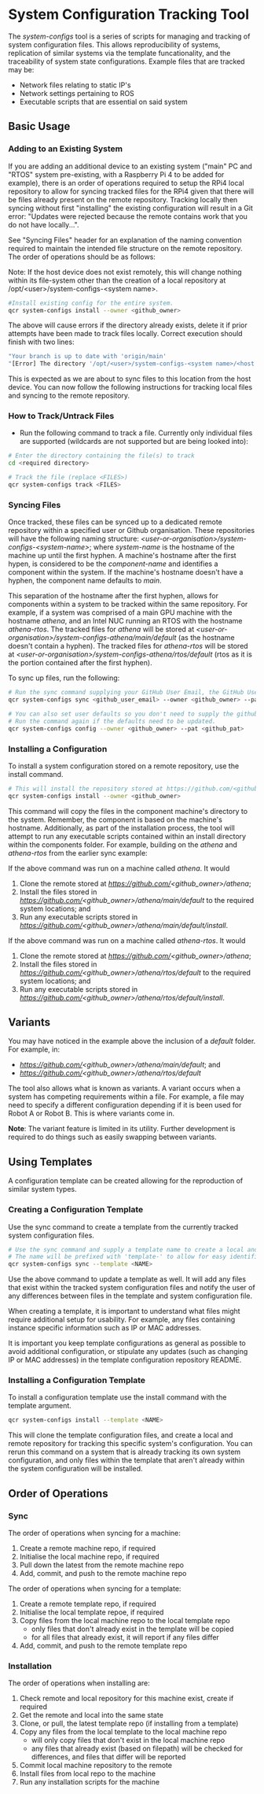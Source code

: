 # System Configuration Tracking Tool
The *system-configs* tool is a series of scripts for managing and tracking of system configuration files. This allows reproducibility of systems, replication of similar systems via the template funcationality, and the traceability of system state configurations. Example files that are tracked may be:

- Network files relating to static IP's
- Network settings pertaining to ROS
- Executable scripts that are essential on said system

## Basic Usage

### Adding to an Existing System
If you are adding an additional device to an existing system ("main" PC and "RTOS" system pre-existing, with a Raspberry Pi 4 to be added for example), there is an order of operations required to setup the RPi4 local repository to allow for syncing tracked files for the RPi4 given that there will be files already present on the remote repository. Tracking locally then syncing without first "installing" the existing configuration will result in a Git error: "Updates were rejected because the remote contains work that you do not have locally...". 

See "Syncing Files" header for an explanation of the naming convention required to maintain the intended file structure on the remote repository. The order of operations should be as follows:

Note: If the host device does not exist remotely, this will change nothing within its file-system other than the creation of a local repository at /opt/\<user>/system-configs-\<system name>. 
```bash
#Install existing config for the entire system.
qcr system-configs install --owner <github_owner>
```

The above will cause errors if the directory already exists, delete it if prior attempts have been made to track files locally. Correct execution should finish with two lines:
```bash
"Your branch is up to date with 'origin/main'
"[Error] The directory '/opt/<user>/system-configs-<system name>/<host device>/default' does not exist.
```
This is expected as we are about to sync files to this location from the host device. You can now follow the following instructions for tracking local files and syncing to the remote repository. 

### How to Track/Untrack Files
- Run the following command to track a file. Currently only individual files are supported (wildcards are not supported but are being looked into):
```bash
# Enter the directory containing the file(s) to track
cd <required directory>

# Track the file (replace <FILES>) 
qcr system-configs track <FILES>
```

### Syncing Files 
Once tracked, these files can be synced up to a dedicated remote repository within a specified user or Github organisation. These repositories will have the following naming structure: *\<user-or-organisation\>/system-configs-\<system-name\>*; where *system-name* is the hostname of the machine up until the first hyphen. A machine's hostname after the first hypen, is considered to be the *component-name* and identifies a component within the system. If the machine's hostname doesn't have a hyphen, the component name defaults to *main*.

This separation of the hostname after the first hyphen, allows for components within a system to be tracked within the same repository. For example, if a system was comprised of a main GPU machine with the hostname *athena*, and an Intel NUC running an RTOS with the hostname *athena-rtos*. The tracked files for *athena* will be stored at *\<user-or-organisation\>/system-configs-athena/main/default* (as the hostname doesn't contain a hyphen). The tracked files for *athena-rtos* will be stored at *\<user-or-organisation\>/system-configs-athena/rtos/default* (rtos as it is the portion contained after the first hyphen).

To sync up files, run the following:
```bash
# Run the sync command supplying your GitHub User Email, the GitHub User or Organisation that you wish to own the remote repository, and a GitHub Public Access Token (PAT) that has the ability to create repositories within the supplied GitHub Owner.
qcr system-configs sync <github_user_email> --owner <github_owner> --pat <github_pat>

# You can also set user defaults so you don't need to supply the github owner and github_pat every time. Using the config command.
# Run the command again if the defaults need to be updated.
qcr system-configs config --owner <github_owner> --pat <github_pat>
```

### Installing a Configuration

To install a system configuration stored on a remote repository, use the install command.

```bash
# This will install the repository stored at https://github.com/<github_owner>/<NAME>, where NAME is the hostname of the machine up until the first hyphen. 
qcr system-configs install --owner <github_owner> 
```

This command will copy the files in the component machine's directory to the system. Remember, the component is based on the machine's hostname. Additionally, as part of the installation process, the tool will attempt to run any executable scripts contained within an install directory within the components folder. For example, building on the *athena* and *athena-rtos* from the earlier sync example:

If the above command was run on a machine called *athena*. It would
1. Clone the remote stored at *https://github.com/<github_owner>/athena*;
2. Install the files stored in *https://github.com/<github_owner>/athena/main/default* to the required system locations; and
3. Run any executable scripts stored in *https://github.com/<github_owner>/athena/main/default/install*.

If the above command was run on a machine called *athena-rtos*. It would
1. Clone the remote stored at *https://github.com/<github_owner>/athena*;
2. Install the files stored in *https://github.com/<github_owner>/athena/rtos/default* to the required system locations; and
3. Run any executable scripts stored in *https://github.com/<github_owner>/athena/rtos/default/install*.

## Variants

You may have noticed in the example above the inclusion of a *default* folder. For example, in:

- *https://github.com/<github_owner>/athena/main/default*; and
- *https://github.com/<github_owner>/athena/rtos/default*

The tool also allows what is known as variants. A variant occurs when a system has competing requirements within a file. For example, a file may need to specify a different configuration depending if it is been used for Robot A or Robot B. This is where variants come in.

**Note**: The variant feature is limited in its utility. Further development is required to do things such as easily swapping between variants.


## Using Templates

A configuration template can be created allowing for the reproduction of similar system types.

### Creating a Configuration Template

Use the sync command to create a template from the currently tracked system configuration files.

```bash
# Use the sync command and supply a template name to create a local and remote repo. 
# The name will be prefixed with 'template-' to allow for easy identification of templates within the owner's github account
qcr system-configs sync --template <NAME>
```

Use the above command to update a template as well. It will add any files that exist within the tracked system configuration files and notify the user of any differences between files in the template and system configuration file.

When creating a template, it is important to understand what files might require additional setup for usability. For example, any files containing instance specific information such as IP or MAC addresses.

It is important you keep template configurations as general as possible to avoid additional configuration, or stipulate any updates (such as changing IP or MAC addresses) in the template configuration repository README.

### Installing a Configuration Template

To install a configuration template use the install command with the template argument.

```bash
qcr system-configs install --template <NAME>
```

This will clone the template configuration files, and create a local and remote repository for tracking this specific system's configuration. You can rerun this command on a system that is already tracking its own system configuration, and only files within the template that aren't already within the system configuration will be installed.


## Order of Operations

### Sync
The order of operations when syncing for a machine:

1. Create a remote machine repo, if required
2. Initialise the local machine repo, if required
3. Pull down the latest from the remote machine repo
4. Add, commit, and push to the remote machine repo

The order of operations when syncing for a template:

1. Create a remote template repo, if required
2. Initialise the local template repoe, if required
3. Copy files from the local machine repo to the local template repo
    - only files that don't already exist in the template will be copied
    - for all files that already exist, it will report if any files differ
5. Add, commit, and push to the remote template repo

### Installation
The order of operations when installing are:

1. Check remote and local repository for this machine exist, create if required
2. Get the remote and local into the same state
3. Clone, or pull, the latest template repo (if installing from a template)
4. Copy any files from the local template to the local machine repo
    - will only copy files that don't exist in the local machine repo
    - any files that already exist (based on filepath) will be checked for differences, and files that differ will be reported
5. Commit local machine repository to the remote
6. Install files from local repo to the machine
7. Run any installation scripts for the machine
